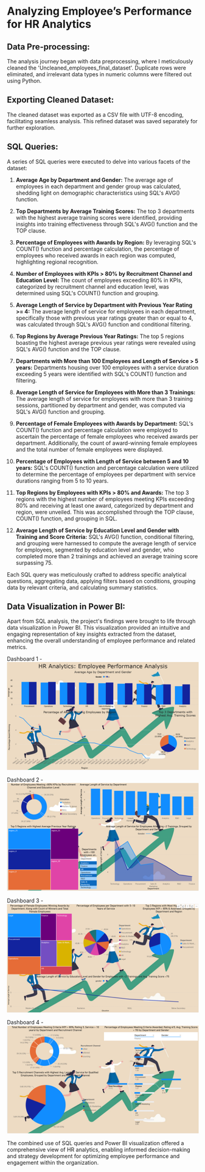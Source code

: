 # Analyzing Employee’s Performance for HR Analytics

## Data Pre-processing:
The analysis journey began with data preprocessing, where I meticulously cleaned the 'Uncleaned_employees_final_dataset'. Duplicate rows were eliminated, and irrelevant data types in numeric columns were filtered out using Python.

## Exporting Cleaned Dataset:
The cleaned dataset was exported as a CSV file with UTF-8 encoding, facilitating seamless analysis. This refined dataset was saved separately for further exploration.

## SQL Queries:
A series of SQL queries were executed to delve into various facets of the dataset:

1. **Average Age by Department and Gender:** The average age of employees in each department and gender group was calculated, shedding light on demographic characteristics using SQL's AVG() function.

2. **Top Departments by Average Training Scores:** The top 3 departments with the highest average training scores were identified, providing insights into training effectiveness through SQL's AVG() function and the TOP clause.

3. **Percentage of Employees with Awards by Region:** By leveraging SQL's COUNT() function and percentage calculation, the percentage of employees who received awards in each region was computed, highlighting regional recognition.

4. **Number of Employees with KPIs > 80% by Recruitment Channel and Education Level:** The count of employees exceeding 80% in KPIs, categorized by recruitment channel and education level, was determined using SQL's COUNT() function and grouping.

5. **Average Length of Service by Department with Previous Year Rating >= 4:** The average length of service for employees in each department, specifically those with previous year ratings greater than or equal to 4, was calculated through SQL's AVG() function and conditional filtering.

6. **Top Regions by Average Previous Year Ratings:** The top 5 regions boasting the highest average previous year ratings were revealed using SQL's AVG() function and the TOP clause.

7. **Departments with More than 100 Employees and Length of Service > 5 years:** Departments housing over 100 employees with a service duration exceeding 5 years were identified with SQL's COUNT() function and filtering.

8. **Average Length of Service for Employees with More than 3 Trainings:** The average length of service for employees with more than 3 training sessions, partitioned by department and gender, was computed via SQL's AVG() function and grouping.

9. **Percentage of Female Employees with Awards by Department:** SQL's COUNT() function and percentage calculation were employed to ascertain the percentage of female employees who received awards per department. Additionally, the count of award-winning female employees and the total number of female employees were displayed.

10. **Percentage of Employees with Length of Service between 5 and 10 years:** SQL's COUNT() function and percentage calculation were utilized to determine the percentage of employees per department with service durations ranging from 5 to 10 years.

11. **Top Regions by Employees with KPIs > 80% and Awards:** The top 3 regions with the highest number of employees meeting KPIs exceeding 80% and receiving at least one award, categorized by department and region, were unveiled. This was accomplished through the TOP clause, COUNT() function, and grouping in SQL.

12. **Average Length of Service by Education Level and Gender with Training and Score Criteria:** SQL's AVG() function, conditional filtering, and grouping were harnessed to compute the average length of service for employees, segmented by education level and gender, who completed more than 2 trainings and achieved an average training score surpassing 75.

Each SQL query was meticulously crafted to address specific analytical questions, aggregating data, applying filters based on conditions, grouping data by relevant criteria, and calculating summary statistics.

## Data Visualization in Power BI:
Apart from SQL analysis, the project's findings were brought to life through data visualization in Power BI. This visualization provided an intuitive and engaging representation of key insights extracted from the dataset, enhancing the overall understanding of employee performance and related metrics.

Dashboard 1 - ![Alt Text](https://github.com/RobinMillford/HR-Analytics-Employee-Performance-Analysis/blob/main/Page%201.png)


Dashboard 2 - ![Alt Text](https://github.com/RobinMillford/HR-Analytics-Employee-Performance-Analysis/blob/main/Page%202.png)


Dashboard 3 - ![Alt Text](https://github.com/RobinMillford/HR-Analytics-Employee-Performance-Analysis/blob/main/Page%203.png)


Dashboard 4 - ![Alt Text](https://github.com/RobinMillford/HR-Analytics-Employee-Performance-Analysis/blob/main/Page%204.png)

The combined use of SQL queries and Power BI visualization offered a comprehensive view of HR analytics, enabling informed decision-making and strategy development for optimizing employee performance and engagement within the organization.
